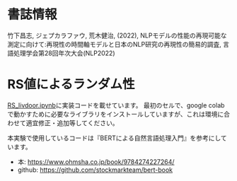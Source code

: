 # 書誌情報
竹下昌志, ジェプカラファウ, 荒木健治, (2022), NLPモデルの性能の再現可能な測定に向けて:再現性の時間軸モデルと日本のNLP研究の再現性の簡易的調査, 言語処理学会第28回年次大会(NLP2022)

# RS値によるランダム性
[RS_livdoor.ipynb](https://github.com/Language-Media-Lab/reproducibility-random-seed/blob/main/RS_livdoor.ipynb)に実装コードを載せています。
最初のセルで、google colabで動かすために必要なライブラリをインストールしていますが、これは環境に合わせて適宜修正・追加等してください。

本実験で使用しているコードは『BERTによる自然言語処理入門』を参考にしています。
- 本: https://www.ohmsha.co.jp/book/9784274227264/
- github: https://github.com/stockmarkteam/bert-book
